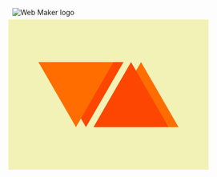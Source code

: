 ![Web Maker logo](https://cssbattle.dev/targets/14.png)

<div class="base">
  <div class="upRight"> 
  	<div class="triangle a"></div>
  	<div class="triangle b"></div>
  </div>
  <div class="flip"> 
    <div class="triangle b"></div>
    <div class="triangle a"></div>
  </div>
</div>

<style>
  .base {
    transform: translate(-8px, -8px);
    display:flex;
    width: 400px;
    height: 300px;
    background: #F2F2B6;
  }
  .upRight {
    transform: translate(80px,85px);
  }
  .flip {
    transform: rotate(180deg) translate(-320px,85px);
  }
  .triangle {
    position: absolute;
   	background: transparent;
    width :0px;
    height:0PX;    
    border-left: 75px solid transparent;
    border-right: 75px solid transparent;
    border-bottom: 100px solid transparent;
  }
  .a {
    border-top: 130px solid #FD4602;
  }
  .b {
    transform: translate(-20px);
    border-top:  130px solid #FF6D00;
  }
</style>